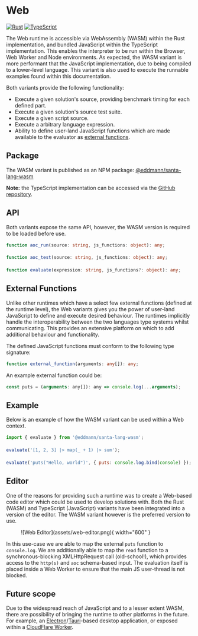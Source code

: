# Web

[![Rust](https://img.shields.io/badge/rust-%23000000.svg?style=for-the-badge&logo=rust&logoColor=white)](https://github.com/eddmann/santa-lang-rs/tree/main/runtime/wasm) [![TypeScript](https://img.shields.io/badge/typescript-%23007ACC.svg?style=for-the-badge&logo=typescript&logoColor=white)](https://github.com/eddmann/santa-lang-ts/tree/main/src/web)

The Web runtime is accessible via WebAssembly (WASM) within the Rust implementation, and bundled JavaScript within the TypeScript implementation.
This enables the interpreter to be run within the Browser, Web Worker and Node environments.
As expected, the WASM variant is more performant that the JavaScript implementation, due to being compiled to a lower-level language.
This variant is also used to execute the runnable examples found within this documentation.

Both variants provide the following functionality:

- Execute a given solution's source, providing benchmark timing for each defined part.
- Execute a given solution's source test suite.
- Execute a given script source.
- Execute a arbitrary language expression.
- Ability to define user-land JavaScript functions which are made available to the evaluator as [external functions](language.md#external).

## Package

The WASM variant is published as an NPM package: [@eddmann/santa-lang-wasm](https://github.com/eddmann/santa-lang-rs/pkgs/npm/santa-lang-wasm)

**Note:** the TypeScript implementation can be accessed via the [GitHub repository](https://github.com/eddmann/santa-lang-ts).

## API

Both variants expose the same API, however, the WASM version is required to be loaded before use.

```typescript
function aoc_run(source: string, js_functions: object): any;

function aoc_test(source: string, js_functions: object): any;

function evaluate(expression: string, js_functions?: object): any;
```

## External Functions

Unlike other runtimes which have a select few external functions (defined at the runtime level), the Web variants gives you the power of user-land JavaScript to define and execute desired behaviour.
The runtimes implicitly handle the interoperability between the two languages type systems whilst communicating.
This provides an extensive platform on which to add additional behaviour and functionality.

The defined JavaScript functions must conform to the following type signature:

```typescript
function external_function(arguments: any[]): any;
```

An example external function could be:

```js
const puts = (arguments: any[]): any => console.log(...arguments);
```

## Example

Below is an example of how the WASM variant can be used within a Web context.

```js
import { evaluate } from '@eddmann/santa-lang-wasm';

evaluate('[1, 2, 3] |> map(_ + 1) |> sum');

evaluate('puts("Hello, world")', { puts: console.log.bind(console) });
```

## Editor

One of the reasons for providing such a runtime was to create a Web-based code editor which could be used to develop solutions with.
Both the Rust (WASM) and TypeScript (JavaScript) variants have been integrated into a version of the editor.
The WASM variant however is the preferred version to use.

<figure markdown>
  ![Web Editor](assets/web-editor.png){ width="600" }
</figure>

In this use-case we are able to map the external `puts` function to `console.log`.
We are additionally able to map the `read` function to a synchronous-blocking XMLHttpRequest call (old-school!), which provides access to the `http(s)` and `aoc` schema-based input.
The evaluation itself is placed inside a Web Worker to ensure that the main JS user-thread is not blocked.

## Future scope

Due to the widespread reach of JavaScript and to a lesser extent WASM, there are possibility of bringing the runtime to other platforms in the future.
For example, an [Electron](https://www.electronjs.org/)/[Tauri](https://tauri.app/)-based desktop application, or exposed within a [CloudFlare Worker](https://workers.cloudflare.com/).

